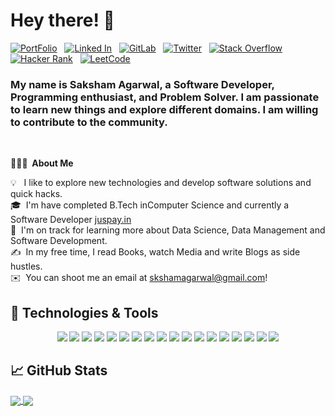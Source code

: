 # Hey there! :wave:

[![PortFolio](https://img.shields.io/badge/-PortFolio-B7472A?style=flat-informational&logo=codacy&logoColor=white)](https://skshamagarwal.github.io/portfolio/) &nbsp; 
[![Linked In](https://img.shields.io/badge/-LinkedIn-blue?style=flat-informational&logo=linkedin&logoColor=white)](https://www.linkedin.com/in/skshamagarwal/) &nbsp; 
[![GitLab](https://img.shields.io/badge/-GitLab-330F63?style=flat-informational&logo=gitlab&logoColor=white)](https://gitlab.com/skshamagarwal) &nbsp; 
[![Twitter](https://img.shields.io/badge/-Twitter-1DA1F2?style=flat-informational&logo=twitter&logoColor=white)](https://twitter.com/skshamagarwal) &nbsp; 
[![Stack Overflow](https://img.shields.io/badge/-Stackoverflow-F48024?style=flat-informational&logo=stackoverflow&logoColor=white)](https://stackoverflow.com/users/14081529/saksham-agarwal) &nbsp; 
[![Hacker Rank](https://img.shields.io/badge/-HackerRank-2ec866?style=flat-informational&logo=hackerrank&logoColor=white)](https://www.hackerrank.com/skshamagarwal) &nbsp; 
[![LeetCode](https://img.shields.io/badge/-LeetCode-FF8C00?style=flat-informational&logo=leetcode&logoColor=white)](https://leetcode.com/skshamagarwal/) &nbsp; 

### My name is Saksham Agarwal, a Software Developer, Programming enthusiast, and Problem Solver. I am passionate to learn new things and explore different domains. I am willing to contribute to the community.
<br>

**👨🏻‍💻 &nbsp;About Me**

💡 &nbsp;&nbsp;I like to explore new technologies and develop software solutions and quick hacks.\
🎓 &nbsp;I'm have completed B.Tech inComputer Science and currently a Software Developer [juspay.in](https://juspay.in/)\
🌱 &nbsp;I'm on track for learning more about Data Science, Data Management and Software Development.\
✍️ &nbsp;In my free time, I read Books, watch Media and write Blogs as side hustles.\
✉️ &nbsp;You can shoot me an email at skshamagarwal@gmail.com!


## 🔧 Technologies & Tools
<p align='center'>
  <a href="https://github.com/skshamagarwal"><img src="https://img.shields.io/badge/Code-Python-informational?style=flat&logo=python&logoColor=white&color=2bbc8a"/></a>
  <a href="https://github.com/skshamagarwal"><img src="https://img.shields.io/badge/Code-CPP-informational?style=flat&logo=c&logoColor=white&color=2bbc8a"/></a>
  <a href="https://github.com/skshamagarwal"><img src="https://img.shields.io/badge/Code-JavaScript-informational?style=flat&logo=javascript&logoColor=white&color=2bbc8a"/></a>
  <a href="https://github.com/skshamagarwal"><img src="https://img.shields.io/badge/Code-Haskell-informational?style=flat&logo=haskell&logoColor=white&color=2bbc8a"/></a>
  <a href="https://github.com/skshamagarwal"><img src="https://img.shields.io/badge/Code-HTML-informational?style=flat&logo=html5&logoColor=white&color=2bbc8a"/></a>
  <a href="https://github.com/skshamagarwal"><img src="https://img.shields.io/badge/Code-CSS-informational?style=flat&logo=css3&logoColor=white&color=2bbc8a"/></a>
  <a href="https://github.com/skshamagarwal"><img src="https://img.shields.io/badge/Code-Rescript-informational?style=flat&logo=rescript&logoColor=white&color=2bbc8a"/></a>
  <a href="https://github.com/skshamagarwal"><img src="https://img.shields.io/badge/Code-React%20Js-informational?style=flat&logo=react&logoColor=white&color=2bbc8a"/></a>
  <a href="https://github.com/skshamagarwal"><img src="https://img.shields.io/badge/Code-Django-informational?style=flat&logo=django&logoColor=white&color=2bbc8a"/></a>
  <a href="https://github.com/skshamagarwal"><img src="https://img.shields.io/badge/Code-Flutter-informational?style=flat&logo=flutter&logoColor=white&color=2bbc8a"/></a>
  <a href="https://github.com/skshamagarwal"><img src="https://img.shields.io/badge/Code-Dart-informational?style=flat&logo=dart&logoColor=white&color=2bbc8a"/></a>
  <a href="https://github.com/skshamagarwal"><img src="https://img.shields.io/badge/Code-Google%20Cloud%20Storage-informational?style=flat&logo=googlecloud&logoColor=white&color=2bbc8a"/></a>
  <a href="https://github.com/skshamagarwal"><img src="https://img.shields.io/badge/Code-Docker-informational?style=flat&logo=docker&logoColor=white&color=2bbc8a"/></a>
  <a href="https://github.com/skshamagarwal"><img src="https://img.shields.io/badge/Code-Atom-informational?style=flat&logo=atom&logoColor=white&color=2bbc8a"/></a>
  <a href="https://github.com/skshamagarwal"><img src="https://img.shields.io/badge/Code-Pycharm-informational?style=flat&logo=pycharm&logoColor=white&color=2bbc8a"/></a>
  <a href="https://github.com/skshamagarwal"><img src="https://img.shields.io/badge/Code-Visual%20Studio%20Code-informational?style=flat&logo=visual-studio-code&logoColor=white&color=2bbc8a"/></a>
  <a href="https://github.com/skshamagarwal"><img src="https://img.shields.io/badge/Code-Adobe%20Photoshop-informational?style=flat&logo=adobe-photoshop&logoColor=white&color=2bbc8a"/></a>
  <a href="https://github.com/skshamagarwal"><img src="https://img.shields.io/badge/Code-Figma-informational?style=flat&logo=figma&logoColor=white&color=2bbc8a"/></a>
  
</p>


## &#x1f4c8; GitHub Stats
<a href="https://github.com/skshamagarwal">
  <img align="center" src="https://github-readme-stats.vercel.app/api/top-langs/?username=skshamagarwal&layout=compact&theme=radical&&langs_count=8" />
</a>
<a href="https://github.com/skshamagarwal">
  <img align="center" src="https://github-readme-stats.vercel.app/api?username=skshamagarwal&theme=radical" />
</a>

